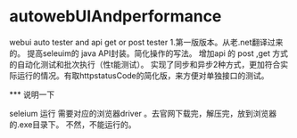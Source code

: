 # autowebUIAndperformance
webui auto tester and api get or post tester
1.第一版版本。从老.net翻译过来的。
提高seleuim的 java API封装。简化操作的写法。
增加api 的 post ,get 方式的自动化测试和批次执行（性t能测试）。
实现了同步和异步2种方式，更加符合实际运行的情况。有取httpstatusCode的简化版，来方便对单独接口的测试。 

 
***  说明一下 

seleium 运行 需要对应的浏览器driver 。去官网下载完，解压完，放到浏览器的.exe目录下。
不然，不能运行的。 
